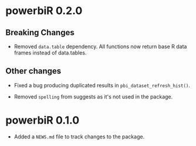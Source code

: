 # powerbiR 0.2.0

## Breaking Changes

* Removed `data.table` dependency. All functions now return base R data frames instead of data.tables.

## Other changes

* Fixed a bug producing duplicated results in `pbi_dataset_refresh_hist()`.

* Removed `spelling` from suggests as it's not used in the package.

# powerbiR 0.1.0

* Added a `NEWS.md` file to track changes to the package.
